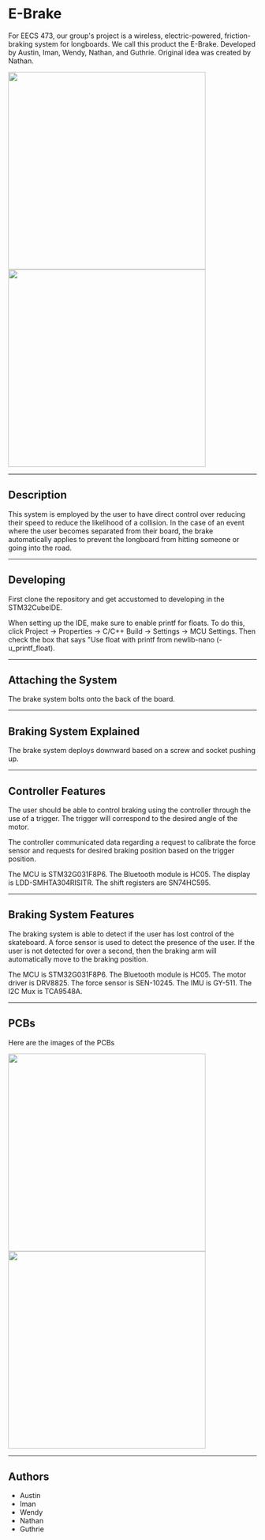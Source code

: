 # E-Brake

For EECS 473, our group's project is a wireless, electric-powered, friction-braking system for longboards. We call this product the E-Brake. Developed by Austin, Iman, Wendy, Nathan, and Guthrie. Original idea was created by Nathan.


<img src="https://user-images.githubusercontent.com/71603173/207442646-54b3ac62-dc44-4758-bba6-f2065956eb31.jpg" height=400> <img src="https://user-images.githubusercontent.com/71603173/207442217-9204c7b7-5db6-45a2-9c42-62ef7f43d7bd.jpg" height=400>

---

## Description

This system is employed by the user to have direct control over reducing their speed to reduce the likelihood of a collision. In the case of an event where the user becomes separated from their board, the brake automatically applies to prevent the longboard from hitting someone or going into the road.

---

## Developing

First clone the repository and get accustomed to developing in the STM32CubeIDE.

When setting up the IDE, make sure to enable printf for floats.
To do this, click Project -> Properties -> C/C++ Build -> Settings -> MCU Settings.
Then check the box that says "Use float with printf from newlib-nano (-u_printf_float).

---

## Attaching the System

The brake system bolts onto the back of the board.

---

## Braking System Explained

The brake system deploys downward based on a screw and socket pushing up.

---

## Controller Features

The user should be able to control braking using the controller through the use of a trigger.
The trigger will correspond to the desired angle of the motor.

The controller communicated data regarding a request to calibrate the force sensor and requests for desired braking position based on the trigger position.

The MCU is STM32G031F8P6.
The Bluetooth module is HC05.
The display is LDD-SMHTA304RISITR.
The shift registers are SN74HC595.

---

## Braking System Features

The braking system is able to detect if the user has lost control of the skateboard.
A force sensor is used to detect the presence of the user.
If the user is not detected for over a second, then
the braking arm will automatically move to the braking position.

The MCU is STM32G031F8P6.
The Bluetooth module is HC05.
The motor driver is DRV8825.
The force sensor is SEN-10245.
The IMU is GY-511.
The I2C Mux is TCA9548A.

---

## PCBs

Here are the images of the PCBs

<img src="https://user-images.githubusercontent.com/71603173/207443429-519d50be-1805-4ec5-8f76-28f360d139ac.jpg" height=400> <img src="https://user-images.githubusercontent.com/71603173/207443319-33cc7007-e130-4bd6-8e62-696fbaec6c54.jpg" height=400>

---

## Authors

- Austin
- Iman
- Wendy
- Nathan
- Guthrie
